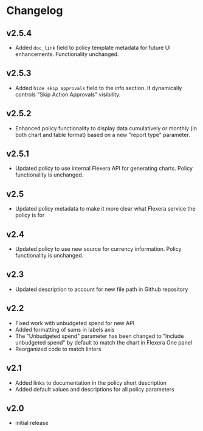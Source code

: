 # Changelog

## v2.5.4

- Added `doc_link` field to policy template metadata for future UI enhancements. Functionality unchanged.

## v2.5.3

- Added `hide_skip_approvals` field to the info section. It dynamically controls "Skip Action Approvals" visibility.

## v2.5.2

- Enhanced policy functionality to display data cumulatively or monthly (in both chart and table format) based on a new "report type" parameter.

## v2.5.1

- Updated policy to use internal Flexera API for generating charts. Policy functionality is unchanged.

## v2.5

- Updated policy metadata to make it more clear what Flexera service the policy is for

## v2.4

- Updated policy to use new source for currency information. Policy functionality is unchanged.

## v2.3

- Updated description to account for new file path in Github repository

## v2.2

- Fixed work with unbudgeted spend for new API
- Added formatting of sums in labels axis
- The "Unbudgeted spend" parameter has been changed to "Include unbudgeted spend" by default to match the chart in Flexera One panel
- Reorganized code to match linters

## v2.1

- Added links to documentation in the policy short description
- Added default values ​​and descriptions for all policy parameters

## v2.0

- initial release
